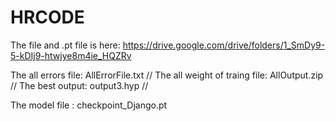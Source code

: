 # HRCODE


The file and .pt file is here: https://drive.google.com/drive/folders/1_SmDy9-5-kDIj9-htwjye8m4ie_HQZRv

The all errors file: AllErrorFile.txt //
The all weight of traing file: AllOutput.zip //
The best output: output3.hyp //

The model file : checkpoint_Django.pt 


